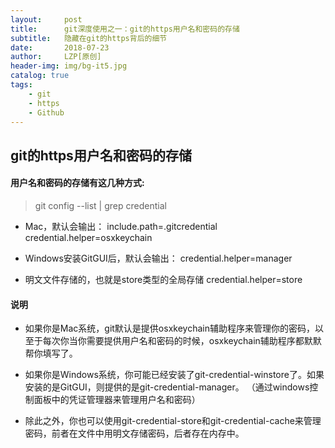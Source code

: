 ```yaml
---
layout:     post
title:      git深度使用之一：git的https用户名和密码的存储
subtitle:   隐藏在git的https背后的细节
date:       2018-07-23
author:     LZP[原创]
header-img: img/bg-it5.jpg
catalog: true
tags:
    - git
    - https
    - Github
---
```


## git的https用户名和密码的存储

#### 用户名和密码的存储有这几种方式:

>git config --list | grep credential

* Mac，默认会输出：
    include.path=.gitcredential
		credential.helper=osxkeychain

* Windows安装GitGUI后，默认会输出：
    credential.helper=manager

* 明文文件存储的，也就是store类型的全局存储
    credential.helper=store

#### 说明

* 如果你是Mac系统，git默认是提供osxkeychain辅助程序来管理你的密码，以至于每次你当你需要提供用户名和密码的时候，osxkeychain辅助程序都默默帮你填写了。

* 如果你是Windows系统，你可能已经安装了git-credential-winstore了。如果安装的是GitGUI，则提供的是git-credential-manager。
 （通过windows控制面板中的凭证管理器来管理用户名和密码）

* 除此之外，你也可以使用git-credential-store和git-credential-cache来管理密码，前者在文件中用明文存储密码，后者存在内存中。
